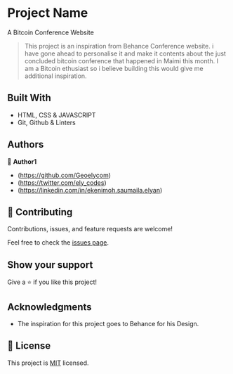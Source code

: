 # Project Name
A Bitcoin Conference 	Website

> This project is an inspiration from Behance Conference website. i have gone ahead to personalise it and make it contents about the just  concluded bitcoin conference that happened in Maimi this month. I am a Bitcoin ethusiast so i believe building this would give me additional inspiration.

## Built With
- HTML, CSS & JAVASCRIPT
- Git, Github & Linters

## Authors

👤 **Author1**

- (https://github.com/Geoelycom)
-  (https://twitter.com/ely_codes)
- (https://linkedin.com/in/ekenimoh.saumaila.elyan)

## 🤝 Contributing

Contributions, issues, and feature requests are welcome!

Feel free to check the [issues page](../../issues/).

## Show your support

Give a ⭐️ if you like this project!

## Acknowledgments
- The inspiration for this project goes to Behance for his Design.

## 📝 License

This project is [MIT](./MIT.md) licensed.
